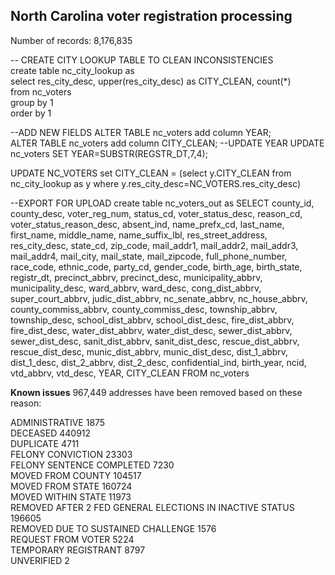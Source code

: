 ## North Carolina voter registration processing

Number of records: 8,176,835

-- CREATE CITY LOOKUP TABLE TO CLEAN INCONSISTENCIES  
create table nc_city_lookup as  
select res_city_desc, upper(res_city_desc) as CITY_CLEAN, count(*)  
from nc_voters  
group by 1  
order by 1  

--ADD NEW FIELDS
ALTER TABLE nc_voters add column YEAR;  
ALTER TABLE nc_voters add column CITY_CLEAN; 
--UPDATE YEAR
UPDATE nc_voters SET YEAR=SUBSTR(REGSTR_DT,7,4);

UPDATE NC_VOTERS set CITY_CLEAN = (select y.CITY_CLEAN from nc_city_lookup as y where y.res_city_desc=NC_VOTERS.res_city_desc)

--EXPORT FOR UPLOAD
create table nc_voters_out as
SELECT county_id, county_desc, voter_reg_num, status_cd, voter_status_desc, reason_cd, voter_status_reason_desc, absent_ind, name_prefx_cd, last_name, first_name, 	middle_name, name_suffix_lbl, res_street_address, res_city_desc, state_cd, zip_code, mail_addr1, mail_addr2, mail_addr3, mail_addr4, mail_city, mail_state, mail_zipcode, 	full_phone_number, race_code, ethnic_code, party_cd, gender_code, birth_age, birth_state, registr_dt, precinct_abbrv, precinct_desc, municipality_abbrv, municipality_desc, 	ward_abbrv, ward_desc, cong_dist_abbrv, super_court_abbrv, judic_dist_abbrv, nc_senate_abbrv, nc_house_abbrv, county_commiss_abbrv, county_commiss_desc, township_abbrv, 	township_desc, school_dist_abbrv, school_dist_desc, fire_dist_abbrv, fire_dist_desc, water_dist_abbrv, water_dist_desc, sewer_dist_abbrv, sewer_dist_desc, sanit_dist_abbrv, 	sanit_dist_desc, rescue_dist_abbrv, rescue_dist_desc, munic_dist_abbrv, munic_dist_desc, dist_1_abbrv, dist_1_desc, dist_2_abbrv, dist_2_desc, confidential_ind, 	birth_year, ncid, vtd_abbrv, vtd_desc, YEAR, CITY_CLEAN
FROM nc_voters


**Known issues**
967,449 addresses have been removed based on these reason:

ADMINISTRATIVE	1875  
DECEASED	440912  
DUPLICATE	4711  
FELONY CONVICTION	23303  
FELONY SENTENCE COMPLETED	7230  
MOVED FROM COUNTY	104517  
MOVED FROM STATE	160724  
MOVED WITHIN STATE	11973  
REMOVED AFTER 2 FED GENERAL ELECTIONS IN INACTIVE STATUS	196605  
REMOVED DUE TO SUSTAINED CHALLENGE	1576  
REQUEST FROM VOTER	5224  
TEMPORARY REGISTRANT	8797  
UNVERIFIED	2  


